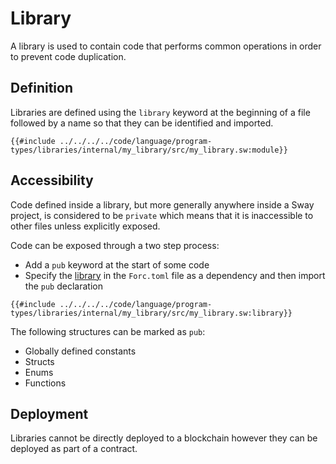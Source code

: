 # Library

A library is used to contain code that performs common operations in order to prevent code duplication. 

## Definition

Libraries are defined using the `library` keyword at the beginning of a file followed by a name so that they can be identified and imported.

```sway
{{#include ../../../../code/language/program-types/libraries/internal/my_library/src/my_library.sw:module}}
```

## Accessibility

Code defined inside a library, but more generally anywhere inside a Sway project, is considered to be `private` which means that it is inaccessible to other files unless explicitly exposed.

Code can be exposed through a two step process:

- Add a `pub` keyword at the start of some code
- Specify the [library](external.md) in the `Forc.toml` file as a dependency and then import the `pub` declaration

```sway
{{#include ../../../../code/language/program-types/libraries/internal/my_library/src/my_library.sw:library}}
```

The following structures can be marked as `pub`:

- Globally defined constants
- Structs
- Enums
- Functions

## Deployment

Libraries cannot be directly deployed to a blockchain however they can be deployed as part of a contract.
